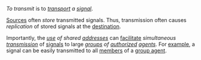 *To transmit* is to *[transport](https://github.com/gcassel/Modular-Organization-Terminology/blob/master/terms/transport.md) a [signal](https://github.com/gcassel/Modular-Organization-Terminology/blob/master/terms/signal.md)*.

[Sources](https://github.com/gcassel/Modular-Organization-Terminology/blob/master/terms/source.md) often *store* transmitted signals.  Thus, transmission often causes *replication* of stored signals at the [destination](https://github.com/gcassel/Modular-Organization-Terminology/blob/master/terms/destination.md).

Importantly, the *[use](https://github.com/gcassel/Modular-Organization-Terminology/blob/master/terms/use.md) of shared [addresses](https://github.com/gcassel/Modular-Organization-Terminology/blob/master/terms/address.md)* can [facilitate](https://github.com/gcassel/Modular-Organization-Terminology/blob/master/terms/facilitation.md) *simultaneous [transmission](https://github.com/gcassel/Modular-Organization-Terminology/blob/master/terms/transmission.md)* of [signals](https://github.com/gcassel/Modular-Organization-Terminology/blob/master/terms/signal.md) to large *[groups](https://github.com/gcassel/Modular-Organization-Terminology/blob/master/terms/group.md) of [authorized](https://github.com/gcassel/Modular-Organization-Terminology/blob/master/terms/authority.md) [agents](https://github.com/gcassel/Modular-Organization-Terminology/blob/master/terms/agent.md)*.  For [example](https://github.com/gcassel/Modular-Organization-Terminology/blob/master/terms/example.md), a signal can be easily transmitted to all [members](https://github.com/gcassel/Modular-Organization-Terminology/blob/master/terms/member.md) of a [group agent](https://github.com/gcassel/Modular-Organization-Terminology/blob/master/terms/group-agent.md).
